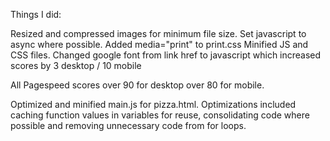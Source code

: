 Things I did:

Resized and compressed images for minimum file size.
Set javascript to async where possible.
Added media="print" to print.css
Minified JS and CSS files.
Changed google font from link href to javascript which increased scores by 3 desktop / 10 mobile

All Pagespeed scores over 90 for desktop over 80 for mobile.

Optimized and minified main.js for pizza.html.
Optimizations included caching function values in variables for reuse, consolidating code where possible and removing unnecessary code from for loops.

